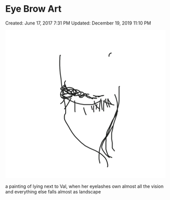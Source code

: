 # Eye Brow Art

Created: June 17, 2017 7:31 PM
Updated: December 19, 2019 11:10 PM

![Eye%20Brow%20Art%20e0e360113d1440c88c531a72cefd4236/Handwriting.png](Eye%20Brow%20Art%20e0e360113d1440c88c531a72cefd4236/Handwriting.png)

a painting of lying next to Val, when her eyelashes own almost all the vision and everything else falls almost as landscape